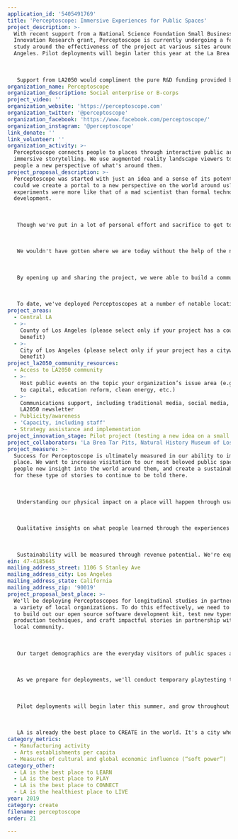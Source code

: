 ```yaml
---
application_id: '5405491769'
title: 'Perceptoscope: Immersive Experiences for Public Spaces'
project_description: >-
  With recent support from a National Science Foundation Small Business
  Innovation Research grant, Perceptoscope is currently undergoing a feasibility
  study around the effectiveness of the project at various sites around Los
  Angeles. Pilot deployments will begin later this year at the La Brea Tar Pits.
   
   
   
   Support from LA2050 would compliment the pure R&D funding provided by National Science Foundation to better allow for experience development and deployment with our partner locations.
organization_name: Perceptoscope
organization_description: Social enterprise or B-corps
project_video: ''
organization_website: 'https://perceptoscope.com'
organization_twitter: '@perceptoscope'
organization_facebook: 'https://www.facebook.com/perceptoscope/'
organization_instagram: '@perceptoscope'
link_donate: ''
link_volunteer: ''
organization_activity: >-
  Perceptoscope connects people to places through interactive public art and
  immersive storytelling. We use augmented reality landscape viewers to give
  people a new perspective of what's around them.
project_proposal_description: >-
  Perceptoscope was started with just an idea and a sense of its potential. How
  could we create a portal to a new perspective on the world around us? Early
  experiments were more like that of a mad scientist than formal technology
  development.
   
   
   
   Though we've put in a lot of personal effort and sacrifice to get to this point, what really accelerated our growth was when we started sharing the project more broadly across the community. 
   
   
   
   We wouldn't have gotten where we are today without the help of the non-profit makerspace CRASH Space, and by extension the greater Los Angeles Maker community. LA has an incredible base knowledge around making things, spanning the creative media industries, to aerospace, and textiles. If you want to create something entirely new, chances are someone in LA knows how to help you do it.
   
   
   
   By opening up and sharing the project, we were able to build a community of support that could incubate and grow the idea into something bigger. What started off as a prototype built out of cardboard and spare parts become a real product with a Bill of Materials, design specifications, and local contract manufacturers. Each new prototype became a step in a larger journey to understand what it means to make something locally in an increasingly globalized world. 
   
   
   
   To date, we've deployed Perceptoscopes at a number of notable locations with thousands of eyes gazing through, one pair at a time. With each opportunity to share the project, we gain new insights and evolve the project to better reflect the needs of those around us.
project_areas:
  - Central LA
  - >-
    County of Los Angeles (please select only if your project has a countywide
    benefit)
  - >-
    City of Los Angeles (please select only if your project has a citywide
    benefit)
project_la2050_community_resources:
  - Access to LA2050 community
  - >-
    Host public events on the topic your organization’s issue area (e.g. access
    to capital, education reform, clean energy, etc.) 
  - >-
    Communications support, including traditional media, social media, and
    LA2050 newsletter
  - Publicity/awareness
  - 'Capacity, including staff'
  - Strategy assistance and implementation
project_innovation_stage: Pilot project (testing a new idea on a small scale to prove feasibility)
project_collaborators: 'La Brea Tar Pits, Natural History Museum of Los Angeles County'
project_measure: >-
  Success for Perceptoscope is ultimately measured in our ability to impact a
  place. We want to increase visitation to our most beloved public spaces, give
  people new insight into the world around them, and create a sustainable model
  for these type of stories to continue to be told there.
   
   
   
   Understanding our physical impact on a place will happen through usage statistics and pedestrian counting. We hypothesize that Perceptoscope will increase the "stickiness" of a place, drawing in more people and keeping them there longer.
   
   
   
   Qualitative insights on what people learned through the experiences will come through surveys and user interviews. We want to understand how to make Perceptoscope easy to use and an effective tool for conveying information.
   
   
   
   Sustainability will be measured through revenue potential. We're experimenting with a social enterprise model that allows for users to make contributions to the project as they interact with it, similar to a traditional coin operated binocular. This revenue is both shared with our partner organization, and fed back into the project to create richer experiences and increase our footprint.
ein: 47-4185645
mailing_address_street: 1106 S Stanley Ave
mailing_address_city: Los Angeles
mailing_address_state: California
mailing_address_zip: '90019'
project_proposal_best_place: >-
  We'll be deploying Perceptoscopes for longitudinal studies in partnership with
  a variety of local organizations. To do this effectively, we need to continue
  to build out our open source software development kit, test new types of media
  production techniques, and craft impactful stories in partnership with the
  local community.
   
   
   
   Our target demographics are the everyday visitors of public spaces around LA. We've had good responses to our deployments from people of all ages, but have found that our greatest enthusiasm comes from kids. In general, we'll be focused on locations where families tend to congregate, like parks and museums.
   
   
   
   As we prepare for deployments, we'll conduct temporary playtesting to try out new ideas and get valuable user feedback. Over longer deployments, we'll be collecting usage statistics and surveys to best understand the ways in which a Perceptoscope deployment impacted that spot over time. This results of this research will be compiled into our final report for National Science Foundation.
   
   
   
   Pilot deployments will begin later this summer, and grow throughout the year as we build more units and develop more experiences. 
   
   
   
   LA is already the best place to CREATE in the world. It's a city where dreamers all kinds come together to craft our shared future. LA's unique nexus of media production and physical manufacturing has also allowed for Perceptoscope to be a project that is of, for, and by Los Angeles. We believe that by continuing to focus our energies on building out our LA community, we'll be able to organically grow the project from deep local roots into a global movement.
category_metrics:
  - Manufacturing activity
  - Arts establishments per capita
  - Measures of cultural and global economic influence (“soft power”)
category_other:
  - LA is the best place to LEARN
  - LA is the best place to PLAY
  - LA is the best place to CONNECT
  - LA is the healthiest place to LIVE
year: 2019
category: create
filename: perceptoscope
order: 21

---
```


